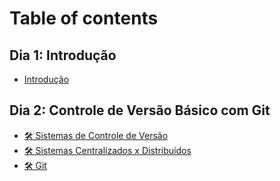 # Table of contents

## Dia 1: Introdução

* [Introdução](README.md)

## Dia 2: Controle de Versão Básico com Git

* [🛠️ Sistemas de Controle de Versão](dia-2-controle-de-versao-basico-com-git/sistemas-de-controle-de-versao.md)
* [🛠️ Sistemas Centralizados x Distribuídos](dia-2-controle-de-versao-basico-com-git/sistemas-centralizados-x-distribuidos.md)
* [🛠️ Git](dia-2-controle-de-versao-basico-com-git/git.md)
